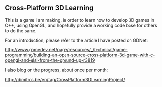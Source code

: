 Cross-Platform 3D Learning
---------

This is a game I am making, in order to learn how to develop
3D games in C++, using OpenGL, and hopefully provide a working
code base for others to do the same.

For an introduction, please refer to the article I have posted on GDNet:

http://www.gamedev.net/page/resources/_/technical/game-programming/building-an-open-source-cross-platform-3d-game-with-c-opengl-and-glsl-from-the-ground-up-r3819

I also blog on the progress, about once per month:

http://dimitros.be/en/tag/CrossPlatform3DLearningProject/

